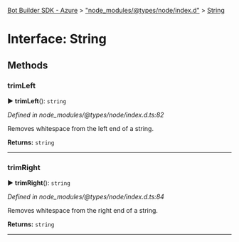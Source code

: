 [Bot Builder SDK - Azure](../README.md) > ["node_modules/@types/node/index.d"](../modules/_node_modules__types_node_index_d_.md) > [String](../interfaces/_node_modules__types_node_index_d_.string.md)



# Interface: String


## Methods
<a id="trimleft"></a>

###  trimLeft

► **trimLeft**(): `string`



*Defined in node_modules/@types/node/index.d.ts:82*



Removes whitespace from the left end of a string.




**Returns:** `string`





___

<a id="trimright"></a>

###  trimRight

► **trimRight**(): `string`



*Defined in node_modules/@types/node/index.d.ts:84*



Removes whitespace from the right end of a string.




**Returns:** `string`





___


